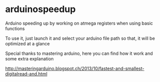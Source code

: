 # arduinospeedup
Arduino speeding up by working on atmega registers when using basic functions 

To use it, just launch it and select your arduino file path so that, it will be optimized at a glance

Special thanks to mastering arduino, here you can find how it work and some extra explanation

http://masteringarduino.blogspot.ch/2013/10/fastest-and-smallest-digitalread-and.html
